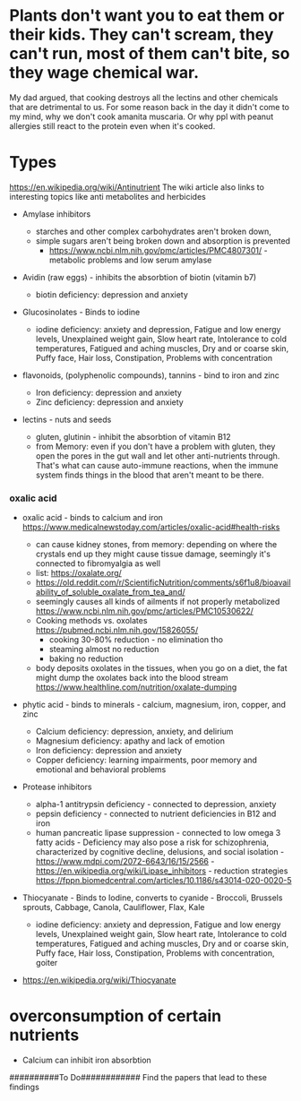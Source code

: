 # Plants don't want you to eat them or their kids. They can't scream, they can't run, most of them can't bite, so they wage chemical war.

My dad argued, that cooking destroys all the lectins and other chemicals that are detrimental to us. For some reason back in the day it didn't come to my mind, why we don't cook amanita muscaria. Or why ppl with peanut allergies still react to the protein even when it's cooked.

# Types
https://en.wikipedia.org/wiki/Antinutrient
The wiki article also links to interesting topics like anti metabolites and herbicides

* Amylase inhibitors 
   * starches and other complex carbohydrates aren't broken down, 
   * simple sugars aren't being broken down and absorption is prevented
     * https://www.ncbi.nlm.nih.gov/pmc/articles/PMC4807301/ - metabolic problems and low serum amylase

* Avidin (raw eggs) - inhibits the absorbtion of biotin (vitamin b7) 
  * biotin deficiency: depression and anxiety
  
* Glucosinolates - Binds to iodine
   * iodine deficiency: anxiety and depression, Fatigue and low energy levels, Unexplained weight gain, Slow heart rate, Intolerance to cold temperatures, Fatigued and aching muscles, Dry and or coarse skin, Puffy face, Hair loss, Constipation, Problems with concentration

* flavonoids, (polyphenolic compounds), tannins - bind to iron and zinc 
  * Iron deficiency: depression and anxiety
  * Zinc deficiency: depression and anxiety

* lectins - nuts and seeds
  * gluten, glutinin - inhibit the absorbtion of vitamin B12
  * from Memory: even if you don't have a problem with gluten, they open the pores in the gut wall and let other anti-nutrients through. That's what can cause auto-immune reactions, when the immune system finds things in the blood that aren't meant to be there.

### oxalic acid
* oxalic acid - binds to calcium and iron https://www.medicalnewstoday.com/articles/oxalic-acid#health-risks
   * can cause kidney stones, from memory: depending on where the crystals end up they might cause tissue damage, seemingly it's connected to fibromyalgia as well
   * list: https://oxalate.org/
   * https://old.reddit.com/r/ScientificNutrition/comments/s6f1u8/bioavailability_of_soluble_oxalate_from_tea_and/
   * seemingly causes all kinds of ailments if not properly metabolized https://www.ncbi.nlm.nih.gov/pmc/articles/PMC10530622/
   * Cooking methods vs. oxolates https://pubmed.ncbi.nlm.nih.gov/15826055/
     * cooking 30-80% reduction - no elimination tho
     * steaming almost no reduction
     * baking no reduction 
   * body deposits oxolates in the tissues, when you go on a diet, the fat might dump the oxolates back into the blood stream https://www.healthline.com/nutrition/oxalate-dumping


* phytic acid - binds to minerals - calcium, magnesium, iron, copper, and zinc
  * Calcium deficiency: depression, anxiety, and delirium
  * Magnesium deficiency: apathy and lack of emotion
  * Iron deficiency: depression and anxiety
  * Copper deficiency: learning impairments, poor memory and emotional and behavioral problems

* Protease inhibitors
  * alpha-1 antitrypsin deficiency - connected to depression, anxiety
  * pepsin deficiency - connected to nutrient deficiencies in B12 and iron 
  * human pancreatic lipase suppression - connected to low omega 3 fatty acids - Deficiency may also pose a risk for schizophrenia, characterized by cognitive decline, delusions, and social isolation - https://www.mdpi.com/2072-6643/16/15/2566 - https://en.wikipedia.org/wiki/Lipase_inhibitors - reduction strategies https://fppn.biomedcentral.com/articles/10.1186/s43014-020-0020-5

* Thiocyanate - Binds to Iodine, converts to cyanide - Broccoli, Brussels sprouts, Cabbage, Canola, Cauliflower, Flax, Kale
  * iodine deficiency: anxiety and depression, Fatigue and low energy levels, Unexplained weight gain, Slow heart rate, Intolerance to cold temperatures, Fatigued and aching muscles, Dry and or coarse skin, Puffy face, Hair loss, Constipation, Problems with concentration, goiter
 * https://en.wikipedia.org/wiki/Thiocyanate

# overconsumption of certain nutrients
 * Calcium can inhibit iron absorbtion

##########To Do############
Find the papers that lead to these findings
